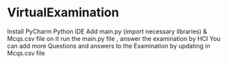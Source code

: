 # VirtualExamination

Install PyCharm Python IDE
Add main.py (import necessary libraries) & Mcqs.csv file on it
run the main.py file , answer the examination by HCI
You can add more Questions and answers to the Examination by updating in Mcqs.csv file
